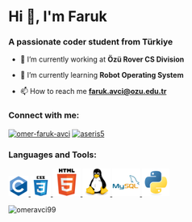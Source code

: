 <h1 align="left">Hi 👋, I'm Faruk</h1>
<h3 align="left">A passionate coder student from Türkiye</h3>

- 💪 I’m currently working at **Özü Rover CS Division**

- 🌱 I’m currently learning **Robot Operating System**

- 📫 How to reach me **faruk.avci@ozu.edu.tr**

<h3 align="left">Connect with me:</h3>
<p align="left">
<a href="https://linkedin.com/in/omer-faruk-avci" target="blank"><img align="center" src="https://raw.githubusercontent.com/rahuldkjain/github-profile-readme-generator/master/src/images/icons/Social/linked-in-alt.svg" alt="omer-faruk-avci" height="30" width="40" /></a>
<a href="https://instagram.com/aseris5" target="blank"><img align="center" src="https://raw.githubusercontent.com/rahuldkjain/github-profile-readme-generator/master/src/images/icons/Social/instagram.svg" alt="aseris5" height="30" width="40" /></a>
</p>

<h3 align="left">Languages and Tools:</h3>
<p align="left"> <a href="https://www.cprogramming.com/" target="_blank" rel="noreferrer"> <img src="https://raw.githubusercontent.com/devicons/devicon/master/icons/c/c-original.svg" alt="c" width="40" height="40"/> </a> <a href="https://www.w3schools.com/css/" target="_blank" rel="noreferrer"> <img src="https://raw.githubusercontent.com/devicons/devicon/master/icons/css3/css3-original-wordmark.svg" alt="css3" width="40" height="40"/> </a> <a href="https://www.w3.org/html/" target="_blank" rel="noreferrer"> <img src="https://raw.githubusercontent.com/devicons/devicon/master/icons/html5/html5-original-wordmark.svg" alt="html5" width="55" height="55"/> </a> <a href="https://www.linux.org/" target="_blank" rel="noreferrer"> <img src="https://raw.githubusercontent.com/devicons/devicon/master/icons/linux/linux-original.svg" alt="linux" width="55" height="55"/> </a> <a href="https://www.mysql.com/" target="_blank" rel="noreferrer"> <img src="https://raw.githubusercontent.com/devicons/devicon/master/icons/mysql/mysql-original-wordmark.svg" alt="mysql" width="55" height="55"/> </a> <a href="https://www.python.org" target="_blank" rel="noreferrer"> <img src="https://raw.githubusercontent.com/devicons/devicon/master/icons/python/python-original.svg" alt="python" width="55" height="55"/> </a> </p>

<p><img align="center" src="https://github-readme-stats.vercel.app/api/top-langs?username=omeravci99&show_icons=true&theme=dark&title_color=ffffff&text_color=f5f5f5&bg_color=1c0548&hide_border=true&locale=en&layout=compact" alt="omeravci99" /></p>
